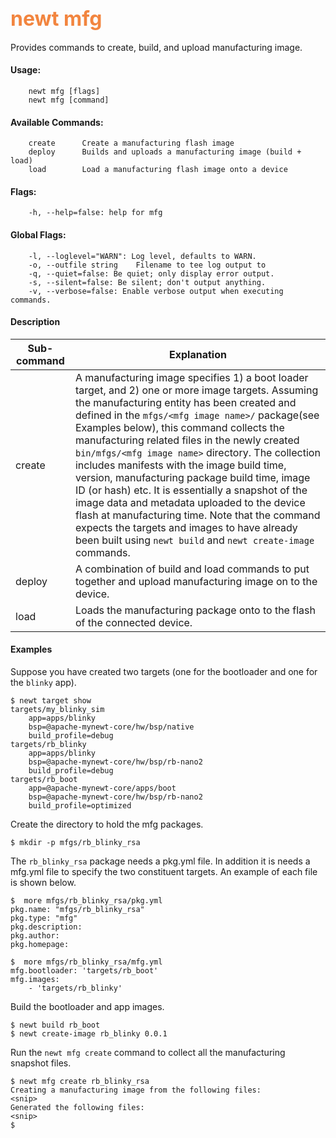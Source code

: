 ## <font color="#F2853F" style="font-size:24pt">newt mfg </font>

Provides commands to create, build, and upload manufacturing image. 

#### Usage: 

```no-highlight
    newt mfg [flags]
    newt mfg [command]
```
#### Available Commands: 

```no-highlight
    create      Create a manufacturing flash image
    deploy      Builds and uploads a manufacturing image (build + load)
    load        Load a manufacturing flash image onto a device
```

#### Flags:

```no-highlight
    -h, --help=false: help for mfg
```

#### Global Flags:

```no-highlight
    -l, --loglevel="WARN": Log level, defaults to WARN.
    -o, --outfile string    Filename to tee log output to
    -q, --quiet=false: Be quiet; only display error output.
    -s, --silent=false: Be silent; don't output anything.
    -v, --verbose=false: Enable verbose output when executing commands.
```
#### Description

Sub-command  | Explanation
-------------| ------------------------
create     | A manufacturing image specifies 1) a boot loader target, and 2) one or more image targets. Assuming the manufacturing entity has been created and defined in the `mfgs/<mfg image name>/` package(see Examples below), this command collects the manufacturing related files in the newly created `bin/mfgs/<mfg image name>` directory. The collection includes manifests with the image build time, version, manufacturing package build time, image ID (or hash) etc. It is essentially a snapshot of the image data and metadata uploaded to the device flash at manufacturing time. Note that the command expects the targets and images to have already been built using `newt build` and `newt create-image` commands.
deploy     | A combination of build and load commands to put together and upload manufacturing image on to the device.
load      | Loads the manufacturing package onto to the flash of the connected device.


#### Examples

Suppose you have created two targets (one for the bootloader and one for the `blinky` app). 

```no-highlight
$ newt target show
targets/my_blinky_sim
    app=apps/blinky
    bsp=@apache-mynewt-core/hw/bsp/native
    build_profile=debug
targets/rb_blinky
    app=apps/blinky
    bsp=@apache-mynewt-core/hw/bsp/rb-nano2
    build_profile=debug
targets/rb_boot
    app=@apache-mynewt-core/apps/boot
    bsp=@apache-mynewt-core/hw/bsp/rb-nano2
    build_profile=optimized
```

Create the directory to hold the mfg packages.

```
$ mkdir -p mfgs/rb_blinky_rsa
```

The `rb_blinky_rsa` package needs a pkg.yml file. In addition it is needs a mfg.yml file to specify the two constituent targets. An example of each file is shown below.

```
$  more mfgs/rb_blinky_rsa/pkg.yml 
pkg.name: "mfgs/rb_blinky_rsa"
pkg.type: "mfg"
pkg.description: 
pkg.author: 
pkg.homepage: 
```

```
$  more mfgs/rb_blinky_rsa/mfg.yml 
mfg.bootloader: 'targets/rb_boot'
mfg.images:
    - 'targets/rb_blinky'
```

Build the bootloader and app images.

```
$ newt build rb_boot
$ newt create-image rb_blinky 0.0.1
```

Run the `newt mfg create` command to collect all the manufacturing snapshot files.

```
$ newt mfg create rb_blinky_rsa
Creating a manufacturing image from the following files:
<snip>
Generated the following files:
<snip>
$
```
